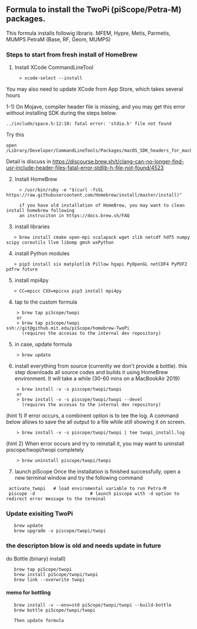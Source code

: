 ##  Formula to install the TwoPi (piScope/Petra-M) packages.

This formula installs followig libraris.
   MFEM, Hypre, Metis, Parmetis, MUMPS
   PetraM (Base, RF, Geom, MUMPS)
   
### Steps to start from fresh install of HomeBrew

1) Install XCode CommandLineTool
```
     > xcode-select --install
```     
   You may also need to update XCode from App Store, which takes several hours
   
1-1) On Mojave, compiler header file is missing, and you may get this error without installing SDK during the steps below.
```
../include/space.h:12:10: fatal error: 'stdio.h' file not found
```
Try this
```
open /Library/Developer/CommandLineTools/Packages/macOS_SDK_headers_for_macOS_10.14.pkg
```
Detail is discuss in https://discourse.brew.sh/t/clang-can-no-longer-find-usr-include-header-files-fatal-error-stdlib-h-file-not-found/4523

   
2) Install HomeBrew
```
     > /usr/bin/ruby -e "$(curl -fsSL https://raw.githubusercontent.com/Homebrew/install/master/install)"
     
     if you have old installation of HomeBrew, you may want to clean install homebrew following 
     an instruciton in https://docs.brew.sh/FAQ
```

3) install libraries
```
   > brew install cmake open-mpi scalapack wget zlib netcdf hdf5 numpy scipy coreutils llvm libomp gmsh wxPython 
```

4) install Python modules
```
   > pip3 install six matplotlib Pillow hgapi PyOpenGL netCDF4 PyPDF2 pdfrw future
```

5) install mpi4py
```
   > CC=mpicc CXX=mpicxx pip3 install mpi4py
```

4)  tap to the custom formula
```
    > brew tap piScope/twopi
    or
    > brew tap piScope/twopi ssh://git@github.mit.edu/piScope/homebrew-TwoPi
      (requires the accesas to the internal dev repository)
```    
5)  in case, update formula
```
    > brew update
```    
6)  install everything from source (currenlty we don't provide a bottle). this step downloads all source codes and builds it using HomeBrew environment. It will take a while (30-60 mins on a MacBookAir 2019)
```
    > brew install -v -s piscope/twopi/twopi 
    or
    > brew install -v -s piscope/twopi/twopi --devel
      (requires the accesas to the internal dev repository)
```
(hint 1) If error occurs, a combinent option is to tee the log. A command below allows to save the all output to a file while still showing it on screen.
```
    > brew install -v -s piscope/twopi/twopi | tee twopi_install.log
```
(hint 2) When error occurs and try to reinstall it, you may want to uninstall piscope/twopi/twopi completely
```
    > brew uninstall piscope/twopi/twopi
```
7) launch piScope 
Once the installation is finished successfully, open a new terminal window and try the following command
```
 activate_twopi   # load enviromental variable to run Petra-M
 piscope -d                     # launch piscope with -d option to redirect error message to the terminal
```

### Update exisiting TwoPi
```
   brew update
   brew upgrade -v piscope/twopi/twopi
```

### the descripton blow is old and needs update in future
do Bottle (binary) install)  
```
   brew tap piScope/twopi
   brew install piScope/twopi/twopi
   brew link --overwrite twopi
```   
   
#### memo for bottling
```
   brew install -v --env=std piScope/twopi/twopi --build-bottle
   brew bottle piScope/twopi/twopi
   
   Then update formula
```
